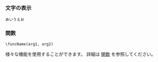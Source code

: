 ### 文字の表示
```
あいうえお
```

### 関数
```
\funcName(arg1, arg2)
```
様々な機能を使用することができます。
詳細は [関数](func.md) を参照してください。

